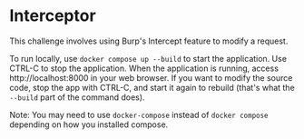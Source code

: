 # Interceptor

This challenge involves using Burp's Intercept feature to modify a request.

To run locally, use `docker compose up --build` to start the application. Use CTRL-C to stop the application.
When the application is running, access http://localhost:8000 in your web browser.
If you want to modify the source code, stop the app with CTRL-C, and start it again to rebuild (that's what the `--build` part of the command does).

Note: You may need to use `docker-compose` instead of `docker compose` depending on how you installed compose.